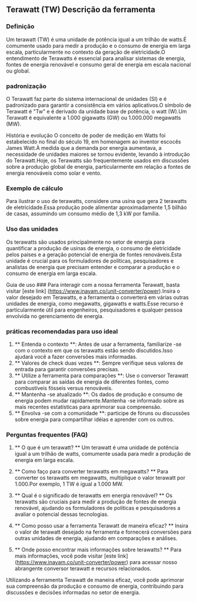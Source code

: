 ## Terawatt (TW) Descrição da ferramenta

### Definição
Um terawatt (TW) é uma unidade de potência igual a um trilhão de watts.É comumente usado para medir a produção e o consumo de energia em larga escala, particularmente no contexto da geração de eletricidade.O entendimento de Terawatts é essencial para analisar sistemas de energia, fontes de energia renovável e consumo geral de energia em escala nacional ou global.

### padronização
O Terawatt faz parte do sistema internacional de unidades (SI) e é padronizado para garantir a consistência em vários aplicativos.O símbolo de Terawatt é "Tw" e é derivado da unidade base de potência, o watt (W).Um Terawatt é equivalente a 1.000 gigawatts (GW) ou 1.000.000 megawatts (MW).

História e evolução
O conceito de poder de medição em Watts foi estabelecido no final do século 19, em homenagem ao inventor escocês James Watt.À medida que a demanda por energia aumentava, a necessidade de unidades maiores se tornou evidente, levando à introdução do Terawatt.Hoje, os Terawatts são frequentemente usados ​​em discussões sobre a produção global de energia, particularmente em relação a fontes de energia renováveis ​​como solar e vento.

### Exemplo de cálculo
Para ilustrar o uso de terawatts, considere uma usina que gera 2 terawatts de eletricidade.Essa produção pode alimentar aproximadamente 1,5 bilhão de casas, assumindo um consumo médio de 1,3 kW por família.

### Uso das unidades
Os terawatts são usados ​​principalmente no setor de energia para quantificar a produção de usinas de energia, o consumo de eletricidade pelos países e a geração potencial de energia de fontes renováveis.Esta unidade é crucial para os formuladores de políticas, pesquisadores e analistas de energia que precisam entender e comparar a produção e o consumo de energia em larga escala.

Guia de uso ###
Para interagir com a nossa ferramenta Terawatt, basta visitar [este link] (https://www.inayam.co/unit-converter/power).Insira o valor desejado em Terawatts, e a ferramenta o converterá em várias outras unidades de energia, como megawatts, gigawatts e watts.Esse recurso é particularmente útil para engenheiros, pesquisadores e qualquer pessoa envolvida no gerenciamento de energia.

### práticas recomendadas para uso ideal
1. ** Entenda o contexto **: Antes de usar a ferramenta, familiarize -se com o contexto em que os terawatts estão sendo discutidos.Isso ajudará você a fazer conversões mais informadas.
2. ** Valores de check duas vezes **: Sempre verifique seus valores de entrada para garantir conversões precisas.
3. ** Utilize a ferramenta para comparações **: Use o conversor Terawatt para comparar as saídas de energia de diferentes fontes, como combustíveis fósseis versus renováveis.
4. ** Mantenha -se atualizado **: Os dados de produção e consumo de energia podem mudar rapidamente.Mantenha -se informado sobre as mais recentes estatísticas para aprimorar sua compreensão.
5. ** Envolva -se com a comunidade **: participe de fóruns ou discussões sobre energia para compartilhar idéias e aprender com os outros.

### Perguntas frequentes (FAQ)

1. ** O que é um terawatt? **
Um terawatt é uma unidade de potência igual a um trilhão de watts, comumente usada para medir a produção de energia em larga escala.

2. ** Como faço para converter terawatts em megawatts? **
Para converter os terawatts em megawatts, multiplique o valor terawatt por 1.000.Por exemplo, 1 TW é igual a 1.000 MW.

3. ** Qual é o significado de terawatts em energia renovável? **
Os terawatts são cruciais para medir a produção de fontes de energia renovável, ajudando os formuladores de políticas e pesquisadores a avaliar o potencial dessas tecnologias.

4. ** Como posso usar a ferramenta Terawatt de maneira eficaz? **
Insira o valor de terawatt desejado na ferramenta e fornecerá conversões para outras unidades de energia, ajudando em comparações e análises.

5. ** Onde posso encontrar mais informações sobre terawatts? **
Para mais informações, você pode visitar [este link] (https://www.inayam.co/unit-converter/power) para acessar nosso abrangente conversor terawatt e recursos relacionados.

Utilizando a ferramenta Terawatt de maneira eficaz, você pode aprimorar sua compreensão da produção e consumo de energia, contribuindo para discussões e decisões informadas no setor de energia.